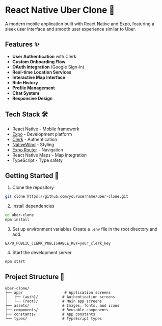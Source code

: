 # React Native Uber Clone 🚗

A modern mobile application built with React Native and Expo, featuring a sleek user interface and smooth user experience similar to Uber.

## Features ✨

- **User Authentication** with Clerk
- **Custom Onboarding Flow**
- **OAuth Integration** (Google Sign-in)
- **Real-time Location Services**
- **Interactive Map Interface**
- **Ride History**
- **Profile Management**
- **Chat System**
- **Responsive Design**

## Tech Stack 🛠️

- [React Native](https://reactnative.dev/) - Mobile framework
- [Expo](https://expo.dev/) - Development platform
- [Clerk](https://clerk.dev/) - Authentication
- [NativeWind](https://www.nativewind.dev/) - Styling
- [Expo Router](https://docs.expo.dev/routing/introduction/) - Navigation
- React Native Maps - Map integration
- TypeScript - Type safety

## Getting Started 🚀

1. Clone the repository
```bash
git clone https://github.com/yourusername/uber-clone.git
```

2. Install dependencies
```bash
cd uber-clone
npm install
```

3. Set up environment variables
   Create a `.env` file in the root directory and add:
```env
EXPO_PUBLIC_CLERK_PUBLISHABLE_KEY=your_clerk_key
```

4. Start the development server
```bash
npm start
```

## Project Structure 📁

```
uber-clone/
├── app/                   # Application screens
│   ├── (auth)/           # Authentication screens
│   └── (root)/           # Main app screens
├── assets/               # Images, fonts, and icons
├── components/           # Reusable components
├── constants/            # App constants
└── types/                # TypeScript types
```